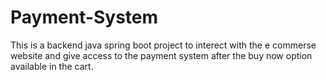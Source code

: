# Payment-System
This is a backend java spring boot project to interect with the e commerse website and give access to the payment system after the buy now option available in the cart.
